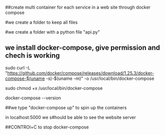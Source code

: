 ##create multi container for each service in a web site through docker compose

#we create a folder to keep all files

#we create a folder with a python file "api.py"




## we install docker-compose, give permission and chech is working

sudo curl -L "https://github.com/docker/compose/releases/download/1.25.3/docker-compose-$(uname -s)-$(uname -m)" -o /usr/local/bin/docker-compose

sudo chmod +x /usr/local/bin/docker-compose

docker-compose --version



##we type "docker-compose up" to spin up the containers

in localhost:5000 we s#hould be able to see the website server


##CONTROl+C to stop docker-compose
